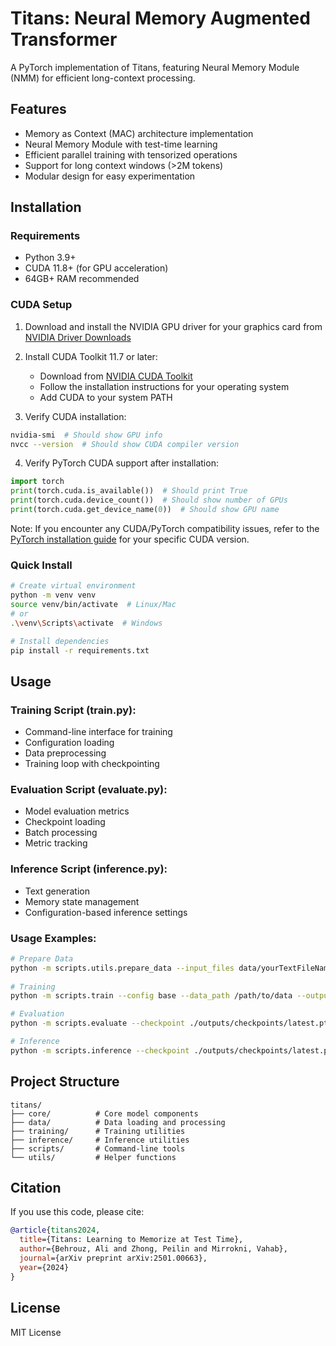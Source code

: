 # Titans: Neural Memory Augmented Transformer

A PyTorch implementation of Titans, featuring Neural Memory Module (NMM) for efficient long-context processing.

## Features
- Memory as Context (MAC) architecture implementation
- Neural Memory Module with test-time learning
- Efficient parallel training with tensorized operations 
- Support for long context windows (>2M tokens)
- Modular design for easy experimentation

## Installation

### Requirements
- Python 3.9+
- CUDA 11.8+ (for GPU acceleration)
- 64GB+ RAM recommended

### CUDA Setup
1. Download and install the NVIDIA GPU driver for your graphics card from [NVIDIA Driver Downloads](https://www.nvidia.com/Download/index.aspx)

2. Install CUDA Toolkit 11.7 or later:
   - Download from [NVIDIA CUDA Toolkit](https://developer.nvidia.com/cuda-toolkit-archive)
   - Follow the installation instructions for your operating system
   - Add CUDA to your system PATH

3. Verify CUDA installation:
```bash
nvidia-smi  # Should show GPU info
nvcc --version  # Should show CUDA compiler version
```

4. Verify PyTorch CUDA support after installation:
```python
import torch
print(torch.cuda.is_available())  # Should print True
print(torch.cuda.device_count())  # Should show number of GPUs
print(torch.cuda.get_device_name(0))  # Should show GPU name
```

Note: If you encounter any CUDA/PyTorch compatibility issues, refer to the [PyTorch installation guide](https://pytorch.org/get-started/locally/) for your specific CUDA version.

### Quick Install
```bash
# Create virtual environment
python -m venv venv
source venv/bin/activate  # Linux/Mac
# or
.\venv\Scripts\activate  # Windows

# Install dependencies
pip install -r requirements.txt
```

## Usage

### Training Script (train.py):
- Command-line interface for training
- Configuration loading
- Data preprocessing
- Training loop with checkpointing

### Evaluation Script (evaluate.py):
- Model evaluation metrics
- Checkpoint loading
- Batch processing
- Metric tracking

### Inference Script (inference.py):
- Text generation
- Memory state management
- Configuration-based inference settings

### Usage Examples:
```bash
# Prepare Data
python -m scripts.utils.prepare_data --input_files data/yourTextFileName.txt --output_dir processed_data
    
# Training
python -m scripts.train --config base --data_path /path/to/data --output_dir ./outputs

# Evaluation
python -m scripts.evaluate --checkpoint ./outputs/checkpoints/latest.pt --data_path /path/to/eval_data

# Inference
python -m scripts.inference --checkpoint ./outputs/checkpoints/latest.pt --input_text "Once upon a time" --max_new_tokens 100
```

## Project Structure
```
titans/
├── core/          # Core model components
├── data/          # Data loading and processing
├── training/      # Training utilities
├── inference/     # Inference utilities
├── scripts/       # Command-line tools
└── utils/         # Helper functions
```

## Citation
If you use this code, please cite:
```bibtex
@article{titans2024,
  title={Titans: Learning to Memorize at Test Time},
  author={Behrouz, Ali and Zhong, Peilin and Mirrokni, Vahab},
  journal={arXiv preprint arXiv:2501.00663},
  year={2024}
}
```

## License
MIT License
